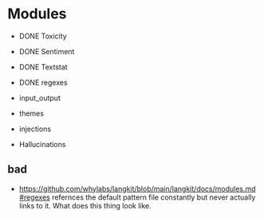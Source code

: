 
# Modules
- DONE Toxicity
- DONE Sentiment
- DONE Textstat
- DONE regexes
- input_output
- themes

- injections
- Hallucinations



## bad
- https://github.com/whylabs/langkit/blob/main/langkit/docs/modules.md#regexes refernces the default pattern file constantly but never
  actually links to it. What does this thing look like.
